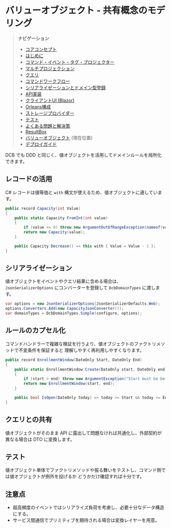 # バリューオブジェクト - 共有概念のモデリング

> **ナビゲーション**
> - [コアコンセプト](01_core_concepts.md)
> - [はじめに](02_getting_started.md)
> - [コマンド・イベント・タグ・プロジェクター](03_aggregate_command_events.md)
> - [マルチプロジェクション](04_multiple_aggregate_projector.md)
> - [クエリ](05_query.md)
> - [コマンドワークフロー](06_workflow.md)
> - [シリアライゼーションとドメイン型登録](07_json_orleans_serialization.md)
> - [API実装](08_api_implementation.md)
> - [クライアントUI (Blazor)](09_client_api_blazor.md)
> - [Orleans構成](10_orleans_setup.md)
> - [ストレージプロバイダー](11_dapr_setup.md)
> - [テスト](12_unit_testing.md)
> - [よくある問題と解決策](13_common_issues.md)
> - [ResultBox](14_result_box.md)
> - [バリューオブジェクト](15_value_object.md) (現在位置)
> - [デプロイガイド](16_deployment.md)

DCB でも DDD と同じく、値オブジェクトを活用してドメインルールを局所化できます。

## レコードの活用

C# レコードは値等価と `with` 構文が使えるため、値オブジェクトに適しています。

```csharp
public record Capacity(int Value)
{
    public static Capacity FromInt(int value)
    {
        if (value <= 0) throw new ArgumentOutOfRangeException(nameof(value));
        return new Capacity(value);
    }

    public Capacity Decrease() => this with { Value = Value - 1 };
}
```

## シリアライゼーション

値オブジェクトをイベントやクエリ結果に含める場合は、`JsonSerializerOptions` にコンバーターを登録して
`DcbDomainTypes` に渡します。

```csharp
var options = new JsonSerializerOptions(JsonSerializerDefaults.Web);
options.Converters.Add(new CapacityJsonConverter());
var domainTypes = DcbDomainTypes.Simple(configure, options);
```

## ルールのカプセル化

コマンドハンドラーで複雑な検証を行うより、値オブジェクトのファクトリメソッドで不変条件を保証すると
理解しやすく再利用しやすくなります。

```csharp
public record EnrollmentWindow(DateOnly Start, DateOnly End)
{
    public static EnrollmentWindow Create(DateOnly start, DateOnly end)
    {
        if (start > end) throw new ArgumentException("Start must be before End");
        return new EnrollmentWindow(start, end);
    }

    public bool IsOpen(DateOnly today) => today >= Start && today <= End;
}
```

## クエリとの共有

値オブジェクトがそのまま API に露出して問題なければ共通化し、外部契約が異なる場合は DTO に変換します。

## テスト

値オブジェクト単体でファクトリメソッドや振る舞いをテストし、コマンド側では値オブジェクトが例外を投げるか
どうかだけ確認すれば十分です。

## 注意点

- 超高頻度のイベントではシリアライズ負荷を考慮し、必要十分なデータ構造にする。
- サービス間通信でプリミティブを期待される場合は変換レイヤーを用意。
